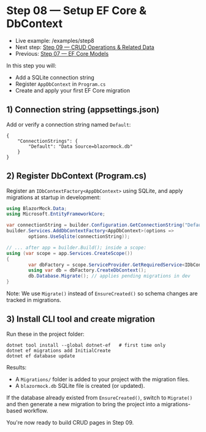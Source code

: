 # Step 08 — Setup EF Core & DbContext

- Live example: /examples/step8
- Next step: [Step 09 — CRUD Operations & Related Data](./Step09.md)
- Previous: [Step 07 — EF Core Models](./Step07.md)

In this step you will:

- Add a SQLite connection string
- Register `AppDbContext` in `Program.cs`
- Create and apply your first EF Core migration

## 1) Connection string (appsettings.json)

Add or verify a connection string named `Default`:

```
{
	"ConnectionStrings": {
		"Default": "Data Source=blazormock.db"
	}
}
```

## 2) Register DbContext (Program.cs)

Register an `IDbContextFactory<AppDbContext>` using SQLite, and apply migrations at startup in development:

```csharp
using BlazorMock.Data;
using Microsoft.EntityFrameworkCore;

var connectionString = builder.Configuration.GetConnectionString("Default") ?? "Data Source=blazormock.db";
builder.Services.AddDbContextFactory<AppDbContext>(options =>
		options.UseSqlite(connectionString));

// ... after app = builder.Build(); inside a scope:
using (var scope = app.Services.CreateScope())
{
		var dbFactory = scope.ServiceProvider.GetRequiredService<IDbContextFactory<AppDbContext>>();
		using var db = dbFactory.CreateDbContext();
		db.Database.Migrate(); // applies pending migrations in dev
}
```

Note: We use `Migrate()` instead of `EnsureCreated()` so schema changes are tracked in migrations.

## 3) Install CLI tool and create migration

Run these in the project folder:

```
dotnet tool install --global dotnet-ef   # first time only
dotnet ef migrations add InitialCreate
dotnet ef database update
```

Results:

- A `Migrations/` folder is added to your project with the migration files.
- A `blazormock.db` SQLite file is created (or updated).

If the database already existed from `EnsureCreated()`, switch to `Migrate()` and then generate a new migration to bring the project into a migrations-based workflow.

You're now ready to build CRUD pages in Step 09.
